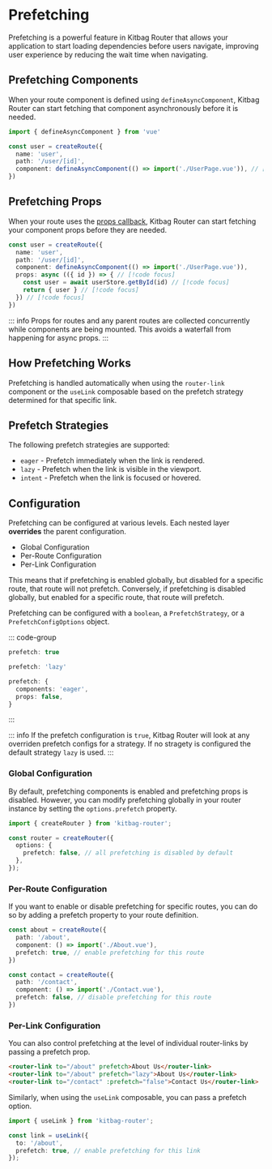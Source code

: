 # Prefetching

Prefetching is a powerful feature in Kitbag Router that allows your application to start loading dependencies before users navigate, improving user experience by reducing the wait time when navigating.

## Prefetching Components

When your route component is defined using `defineAsyncComponent`, Kitbag Router can start fetching that component asynchronously before it is needed.

```ts
import { defineAsyncComponent } from 'vue'

const user = createRoute({
  name: 'user',
  path: '/user/[id]',
  component: defineAsyncComponent(() => import('./UserPage.vue')), // [!code focus]
})
```

## Prefetching Props

When your route uses the [props callback](/core-concepts/component-props), Kitbag Router can start fetching your component props before they are needed.

```ts
const user = createRoute({
  name: 'user',
  path: '/user/[id]',
  component: defineAsyncComponent(() => import('./UserPage.vue')),
  props: async (({ id }) => { // [!code focus]
    const user = await userStore.getById(id) // [!code focus]
    return { user } // [!code focus]
  }) // [!code focus]
})
```

::: info
Props for routes and any parent routes are collected concurrently while components are being mounted. This avoids a waterfall from happening for async props.
:::

## How Prefetching Works

Prefetching is handled automatically when using the `router-link` component or the `useLink` composable based on the prefetch strategy determined for that specific link.

## Prefetch Strategies

The following prefetch strategies are supported:

- `eager` - Prefetch immediately when the link is rendered.
- `lazy` - Prefetch when the link is visible in the viewport.
- `intent` - Prefetch when the link is focused or hovered.

## Configuration

Prefetching can be configured at various levels. Each nested layer **overrides** the parent configuration.

- Global Configuration
- Per-Route Configuration
- Per-Link Configuration

This means that if prefetching is enabled globally, but disabled for a specific route, that route will not prefetch. Conversely, if prefetching is disabled globally, but enabled for a specific route, that route will prefetch.

Prefetching can be configured with a `boolean`, a `PrefetchStrategy`, or a `PrefetchConfigOptions` object.

::: code-group

```ts [boolean]
prefetch: true
```

```ts [PrefetchStrategy]
prefetch: 'lazy'
```

```ts [PrefetchConfigOptions]
prefetch: {
  components: 'eager',
  props: false,
}
```

:::

::: info
If the prefetch configuration is `true`, Kitbag Router will look at any overriden prefetch configs for a strategy. If no stragety is configured the default strategy `lazy` is used.
:::

### Global Configuration

By default, prefetching components is enabled and prefetching props is disabled. However, you can modify prefetching globally in your router instance by setting the `options.prefetch` property.

```ts
import { createRouter } from 'kitbag-router';

const router = createRouter({
  options: {
    prefetch: false, // all prefetching is disabled by default
  },
});
```

### Per-Route Configuration

If you want to enable or disable prefetching for specific routes, you can do so by adding a prefetch property to your route definition.

```ts
const about = createRoute({
  path: '/about',
  component: () => import('./About.vue'),
  prefetch: true, // enable prefetching for this route
})

const contact = createRoute({
  path: '/contact',
  component: () => import('./Contact.vue'),
  prefetch: false, // disable prefetching for this route
})
```

### Per-Link Configuration

You can also control prefetching at the level of individual router-links by passing a prefetch prop.

```html
<router-link to="/about" prefetch>About Us</router-link>
<router-link to="/about" prefetch="lazy">About Us</router-link>
<router-link to="/contact" :prefetch="false">Contact Us</router-link>
```

Similarly, when using the `useLink` composable, you can pass a prefetch option.

```ts
import { useLink } from 'kitbag-router';

const link = useLink({
  to: '/about',
  prefetch: true, // enable prefetching for this link
});
```
